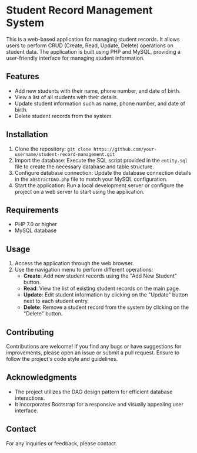 # Student Record Management System

This is a web-based application for managing student records. It allows users to perform CRUD (Create, Read, Update, Delete) operations on student data. The application is built using PHP and MySQL, providing a user-friendly interface for managing student information.

## Features

- Add new students with their name, phone number, and date of birth.
- View a list of all students with their details.
- Update student information such as name, phone number, and date of birth.
- Delete student records from the system.

## Installation

1. Clone the repository: `git clone https://github.com/your-username/student-record-management.git`
2. Import the database: Execute the SQL script provided in the `entity.sql` file to create the necessary database and table structure.
3. Configure database connection: Update the database connection details in the `abstractDAO.php` file to match your MySQL configuration.
4. Start the application: Run a local development server or configure the project on a web server to start using the application.

## Requirements

- PHP 7.0 or higher
- MySQL database

## Usage

1. Access the application through the web browser.
2. Use the navigation menu to perform different operations:
   - **Create**: Add new student records using the "Add New Student" button.
   - **Read**: View the list of existing student records on the main page.
   - **Update**: Edit student information by clicking on the "Update" button next to each student entry.
   - **Delete**: Remove a student record from the system by clicking on the "Delete" button.

## Contributing

Contributions are welcome! If you find any bugs or have suggestions for improvements, please open an issue or submit a pull request. Ensure to follow the project's code style and guidelines.


## Acknowledgments

- The project utilizes the DAO design pattern for efficient database interactions.
- It incorporates Bootstrap for a responsive and visually appealing user interface.

## Contact

For any inquiries or feedback, please contact.
